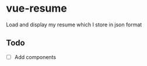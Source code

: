 # vue-resume

Load and display my resume which I store in json format

## Todo

- [ ] Add components
